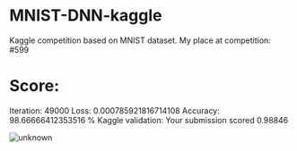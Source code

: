 # MNIST-DNN-kaggle
Kaggle competition based on MNIST dataset. My place at competition: #599

# Score:
Iteration: 49000  Loss: 0.000785921816714108  Accuracy: 98.66666412353516 %
Kaggle validation: 
Your submission scored 0.98846

![unknown](https://user-images.githubusercontent.com/34319725/130334189-e20ec858-9169-486e-b75c-de3eb01a7c4d.png)
